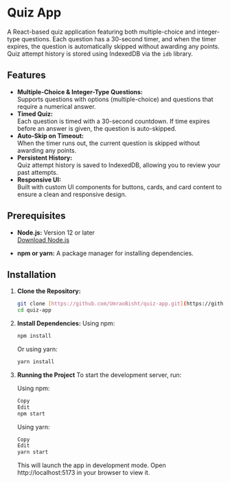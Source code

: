 # Quiz App

A React-based quiz application featuring both multiple-choice and integer-type questions. Each question has a 30-second timer, and when the timer expires, the question is automatically skipped without awarding any points. Quiz attempt history is stored using IndexedDB via the `idb` library.

## Features

- **Multiple-Choice & Integer-Type Questions:**  
  Supports questions with options (multiple-choice) and questions that require a numerical answer.
- **Timed Quiz:**  
  Each question is timed with a 30-second countdown. If time expires before an answer is given, the question is auto-skipped.
- **Auto-Skip on Timeout:**  
  When the timer runs out, the current question is skipped without awarding any points.
- **Persistent History:**  
  Quiz attempt history is saved to IndexedDB, allowing you to review your past attempts.
- **Responsive UI:**  
  Built with custom UI components for buttons, cards, and card content to ensure a clean and responsive design.

## Prerequisites

- **Node.js:** Version 12 or later  
  [Download Node.js](https://nodejs.org/)

- **npm or yarn:** A package manager for installing dependencies.

## Installation

1.  **Clone the Repository:**

    ```bash
    git clone [https://github.com/UmraoBisht/quiz-app.git](https://github.com/UmraoBisht/quiz-app.git)
    cd quiz-app
    ```

2.  **Install Dependencies:**
    Using npm:

    ```bash
    npm install
    ```

    Or using yarn:

    ```bash
    yarn install
    ```

3.  **Running the Project**
    To start the development server, run:

    Using npm:

    ```bash
    Copy
    Edit
    npm start
    ```

    Using yarn:

    ```bash
    Copy
    Edit
    yarn start
    ```

    This will launch the app in development mode. Open http://localhost:5173 in your browser to view it.
